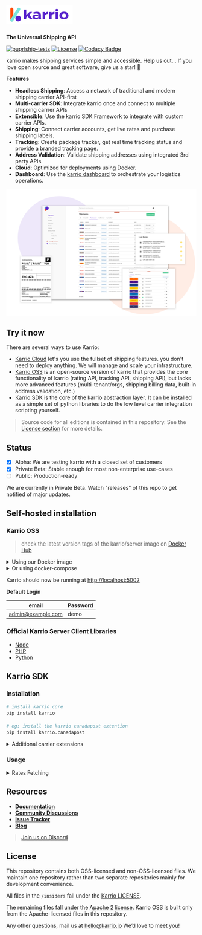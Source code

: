 # <a href="https://karrio.io" target="_blank"><img alt="Karrio" src="server/main/karrio/server/static/extra/branding/logo.svg" height="50px" /></a>

**The Universal Shipping API**

[![puprlship-tests](https://github.com/karrioapi/karrio/actions/workflows/tests.yml/badge.svg)](https://github.com/karrioapi/karrio/actions/workflows/tests.yml)
[![License](https://img.shields.io/badge/License-Apache_2.0-blue.svg)](./LICENSE)
[![Codacy Badge](https://app.codacy.com/project/badge/Grade/cc2ac4fcb6004bca84e42a90d8acfe41)](https://www.codacy.com/gh/karrioapi/karrio/dashboard?utm_source=github.com&amp;utm_medium=referral&amp;utm_content=karrioapi/karrio&amp;utm_campaign=Badge_Grade)

karrio makes shipping services simple and accessible.
Help us out… If you love open source and great software, give us a star! 🌟

**Features**

- **Headless Shipping**: Access a network of traditional and modern shipping carrier API-first
- **Multi-carrier SDK**: Integrate karrio once and connect to multiple shipping carrier APIs
- **Extensible**: Use the karrio SDK Framework to integrate with custom carrier APIs.
- **Shipping**: Connect carrier accounts, get live rates and purchase shipping labels.
- **Tracking**: Create package tracker, get real time tracking status and provide a branded tracking page.
- **Address Validation**: Validate shipping addresses using integrated 3rd party APIs.
- **Cloud**: Optimized for deployments using Docker.
- **Dashboard**: Use the [karrio dashboard](https://github.com/karrioapi/karrio-dashboard) to orchestrate your logistics operations.

<img alt="Karrio Dashboard" src="screenshots/dashboard.png" />

## Try it now

There are several ways to use Karrio:

- [Karrio Cloud](https://karrio.io) let's you use the fullset of shipping features.
you don't need to deploy anything. We will manage and scale your infrastructure.
- [Karrio OSS](#karrio-oss) is an open-source version of karrio that provides
the core functionality of karrio (rating API, tracking API, shipping API),
but lacks more advanced features (multi-tenant/orgs, shipping billing data, built-in address validation, etc.)
- [Karrio SDK](#karrio-sdk) is the core of the karrio abstraction layer.
It can be installed as a simple set of python libraries to do the low level carrier integration scripting yourself.

> Source code for all editions is contained in this repository.
See the [License section](#license) for more details.

## Status

- [x] Alpha: We are testing karrio with a closed set of customers
- [x] Private Beta: Stable enough for most non-enterprise use-cases
- [ ] Public: Production-ready

We are currently in Private Beta. Watch "releases" of this repo to get notified of major updates.

## Self-hosted installation

### Karrio OSS

> check the latest version tags of the karrio/server image on [Docker Hub](https://hub.docker.com/r/karrio/server/tags)

<details>
<summary>Using our Docker image</summary>

- Start a Postgres database

```bash
docker run -d \
  --name db --rm \
  -e POSTGRES_DB=db \
  -e POSTGRES_USER=postgres \
  -e POSTGRES_PASSWORD=postgres \
  postgres
```

- Run your shipping API

```bash
docker run -d \
  --name karrio --rm \
  -e DEBUG_MODE=True \
  -e ADMIN_EMAIL=admin@example.com \
  -e ADMIN_PASSWORD=demo \
  --link=db:db -p 5002:5002 \
  danh91.docker.scarf.sh/karrio/server:2022.3.6
```

</details>

<details>
<summary>Or using docker-compose</summary>

- Create a `docker-compose.yml` file

```yaml
version: '3'

services:
  db:
    image: postgres
    restart: unless-stopped
    environment:
      POSTGRES_DB: "db"
      POSTGRES_USER: "postgres"
      POSTGRES_PASSWORD: "postgres"
    networks:
      - db_network

  karrio:
    image: danh91.docker.scarf.sh/karrio/server:2022.3.6
    restart: unless-stopped
    environment:
      - DEBUG_MODE=True
      - ALLOWED_HOSTS=*
      - ADMIN_EMAIL=admin@example.com
      - ADMIN_PASSWORD=demo
      - DATABASE_NAME=db
      - DATABASE_HOST=db
      - DATABASE_PORT=5432
      - DATABASE_USERNAME=postgres
      - DATABASE_PASSWORD=postgres
    depends_on:
      - db
    networks:
      - db_network

volumes:
  karriodb:
    driver: local

networks:
  db_network:
    driver: bridge
```

- Run the application

```terminal
docker-compose up
```

</details>

Karrio should now be running at <http://localhost:5002>

**Default Login**

| email             | Password |
| ----------------- | -------- |
| admin@example.com | demo     |

### Official Karrio Server Client Libraries

- [Node](https://github.com/karrioapi/karrio-node)
- [PHP](https://github.com/karrioapi/karrio-php)
- [Python](https://github.com/karrioapi/karrio-python)

## Karrio SDK

### Installation

```bash
# install karrio core
pip install karrio

# eg: install the karrio canadapost extention
pip install karrio.canadapost
```

<details>
<summary>Additional carrier extensions</summary>

- `karrio.aramex`
- `karrio.australiapost`
- `karrio.canadapost`
- `karrio.canpar`
- `karrio.dhl-express`
- `karrio.dhl-poland`
- `karrio.dhl-universal`
- `karrio.dicom`
- `karrio.fedex`
- `karrio.purolator`
- `karrio.royalmail`
- `karrio.sendle`
- `karrio.sf-express`
- `karrio.tnt`
- `karrio.ups`
- `karrio.usps`
- `karrio.usps-international`
- `karrio.yanwen`
- `karrio.yunexpress`

</details>

### Usage

<details>
<summary>Rates Fetching</summary>

- Fetch shipping rates

```python
import karrio
from karrio.core.models import Address, Parcel, RateRequest
from karrio.mappers.canadapost import Settings


# Initialize a carrier gateway
canadapost = karrio.gateway["canadapost"].create(
    Settings(
        username="6e93d53968881714",
        password="0bfa9fcb9853d1f51ee57a",
        customer_number="2004381",
        contract_id="42708517",
        test=True
    )
)

# Fetching shipment rates

# Provide the shipper's address
shipper = Address(
    postal_code="V6M2V9",
    city="Vancouver",
    country_code="CA",
    state_code="BC",
    address_line1="5840 Oak St"
)

# Provide the recipient's address
recipient = Address(
    postal_code="E1C4Z8",
    city="Moncton",
    country_code="CA",
    state_code="NB",
    residential=False,
    address_line1="125 Church St"
)

# Specify your package dimensions and weight
parcel = Parcel(
    height=3.0,
    length=6.0,
    width=3.0,
    weight=0.5,
    weight_unit='KG',
    dimension_unit='CM'
)

# Prepare a rate request
rate_request = RateRequest(
    shipper=shipper,
    recipient=recipient,
    parcels=[parcel],
    services=["canadapost_xpresspost"],
)

# Send a rate request using a carrier gateway
response = karrio.Rating.fetch(rate_request).from_(canadapost)

# Parse the returned response
rates, messages = response.parse()

print(rates)
# [
#     RateDetails(
#         carrier_name="canadapost",
#         carrier_id="canadapost",
#         currency="CAD",
#         transit_days=2,
#         service="canadapost_xpresspost",
#         discount=1.38,
#         base_charge=12.26,
#         total_charge=13.64,
#         duties_and_taxes=0.0,
#         extra_charges=[
#             ChargeDetails(name="Automation discount", amount=-0.37, currency="CAD"),
#             ChargeDetails(name="Fuel surcharge", amount=1.75, currency="CAD"),
#         ],
#     )
# ]
```

</details>

## Resources

- [**Documentation**](https://docs.karrio.io)
- [**Community Discussions**](https://github.com/karrioapi/karrio/discussions)
- [**Issue Tracker**](https://github.com/karrioapi/karrio/issues)
- [**Blog**](https://docs.karrio.io/blog)

> [Join us on Discord](https://discord.gg/gS88uE7sEx)

## License

This repository contains both OSS-licensed and non-OSS-licensed files.
We maintain one repository rather than two separate repositories mainly for development convenience.

All files in the `/insiders` fall under the [Karrio LICENSE](/insiders/LICENSE).

The remaining files fall under the [Apache 2 license](LICENSE).
Karrio OSS is built only from the Apache-licensed files in this repository.

Any other questions, mail us at hello@karrio.io We’d love to meet you!
